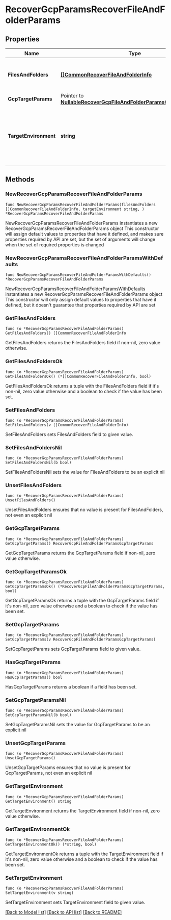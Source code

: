 # RecoverGcpParamsRecoverFileAndFolderParams

## Properties

Name | Type | Description | Notes
------------ | ------------- | ------------- | -------------
**FilesAndFolders** | [**[]CommonRecoverFileAndFolderInfo**](CommonRecoverFileAndFolderInfo.md) | Specifies the info about the files and folders to be recovered. | 
**GcpTargetParams** | Pointer to [**NullableRecoverGcpFileAndFolderParamsGcpTargetParams**](RecoverGcpFileAndFolderParamsGcpTargetParams.md) |  | [optional] 
**TargetEnvironment** | **string** | Specifies the environment of the recovery target. The corresponding params below must be filled out. | 

## Methods

### NewRecoverGcpParamsRecoverFileAndFolderParams

`func NewRecoverGcpParamsRecoverFileAndFolderParams(filesAndFolders []CommonRecoverFileAndFolderInfo, targetEnvironment string, ) *RecoverGcpParamsRecoverFileAndFolderParams`

NewRecoverGcpParamsRecoverFileAndFolderParams instantiates a new RecoverGcpParamsRecoverFileAndFolderParams object
This constructor will assign default values to properties that have it defined,
and makes sure properties required by API are set, but the set of arguments
will change when the set of required properties is changed

### NewRecoverGcpParamsRecoverFileAndFolderParamsWithDefaults

`func NewRecoverGcpParamsRecoverFileAndFolderParamsWithDefaults() *RecoverGcpParamsRecoverFileAndFolderParams`

NewRecoverGcpParamsRecoverFileAndFolderParamsWithDefaults instantiates a new RecoverGcpParamsRecoverFileAndFolderParams object
This constructor will only assign default values to properties that have it defined,
but it doesn't guarantee that properties required by API are set

### GetFilesAndFolders

`func (o *RecoverGcpParamsRecoverFileAndFolderParams) GetFilesAndFolders() []CommonRecoverFileAndFolderInfo`

GetFilesAndFolders returns the FilesAndFolders field if non-nil, zero value otherwise.

### GetFilesAndFoldersOk

`func (o *RecoverGcpParamsRecoverFileAndFolderParams) GetFilesAndFoldersOk() (*[]CommonRecoverFileAndFolderInfo, bool)`

GetFilesAndFoldersOk returns a tuple with the FilesAndFolders field if it's non-nil, zero value otherwise
and a boolean to check if the value has been set.

### SetFilesAndFolders

`func (o *RecoverGcpParamsRecoverFileAndFolderParams) SetFilesAndFolders(v []CommonRecoverFileAndFolderInfo)`

SetFilesAndFolders sets FilesAndFolders field to given value.


### SetFilesAndFoldersNil

`func (o *RecoverGcpParamsRecoverFileAndFolderParams) SetFilesAndFoldersNil(b bool)`

 SetFilesAndFoldersNil sets the value for FilesAndFolders to be an explicit nil

### UnsetFilesAndFolders
`func (o *RecoverGcpParamsRecoverFileAndFolderParams) UnsetFilesAndFolders()`

UnsetFilesAndFolders ensures that no value is present for FilesAndFolders, not even an explicit nil
### GetGcpTargetParams

`func (o *RecoverGcpParamsRecoverFileAndFolderParams) GetGcpTargetParams() RecoverGcpFileAndFolderParamsGcpTargetParams`

GetGcpTargetParams returns the GcpTargetParams field if non-nil, zero value otherwise.

### GetGcpTargetParamsOk

`func (o *RecoverGcpParamsRecoverFileAndFolderParams) GetGcpTargetParamsOk() (*RecoverGcpFileAndFolderParamsGcpTargetParams, bool)`

GetGcpTargetParamsOk returns a tuple with the GcpTargetParams field if it's non-nil, zero value otherwise
and a boolean to check if the value has been set.

### SetGcpTargetParams

`func (o *RecoverGcpParamsRecoverFileAndFolderParams) SetGcpTargetParams(v RecoverGcpFileAndFolderParamsGcpTargetParams)`

SetGcpTargetParams sets GcpTargetParams field to given value.

### HasGcpTargetParams

`func (o *RecoverGcpParamsRecoverFileAndFolderParams) HasGcpTargetParams() bool`

HasGcpTargetParams returns a boolean if a field has been set.

### SetGcpTargetParamsNil

`func (o *RecoverGcpParamsRecoverFileAndFolderParams) SetGcpTargetParamsNil(b bool)`

 SetGcpTargetParamsNil sets the value for GcpTargetParams to be an explicit nil

### UnsetGcpTargetParams
`func (o *RecoverGcpParamsRecoverFileAndFolderParams) UnsetGcpTargetParams()`

UnsetGcpTargetParams ensures that no value is present for GcpTargetParams, not even an explicit nil
### GetTargetEnvironment

`func (o *RecoverGcpParamsRecoverFileAndFolderParams) GetTargetEnvironment() string`

GetTargetEnvironment returns the TargetEnvironment field if non-nil, zero value otherwise.

### GetTargetEnvironmentOk

`func (o *RecoverGcpParamsRecoverFileAndFolderParams) GetTargetEnvironmentOk() (*string, bool)`

GetTargetEnvironmentOk returns a tuple with the TargetEnvironment field if it's non-nil, zero value otherwise
and a boolean to check if the value has been set.

### SetTargetEnvironment

`func (o *RecoverGcpParamsRecoverFileAndFolderParams) SetTargetEnvironment(v string)`

SetTargetEnvironment sets TargetEnvironment field to given value.



[[Back to Model list]](../README.md#documentation-for-models) [[Back to API list]](../README.md#documentation-for-api-endpoints) [[Back to README]](../README.md)



